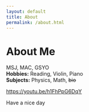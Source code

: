 ```yaml
---
layout: default
title: About
permalink: /about.html
---
```


# About Me


MSJ, MAC, GSYO  
**Hobbies:** Reading, Violin, Piano  
**Subjects:** Physics, Math, ~~bio~~

https://youtu.be/h1FhPpG6DqY

Have a nice day
